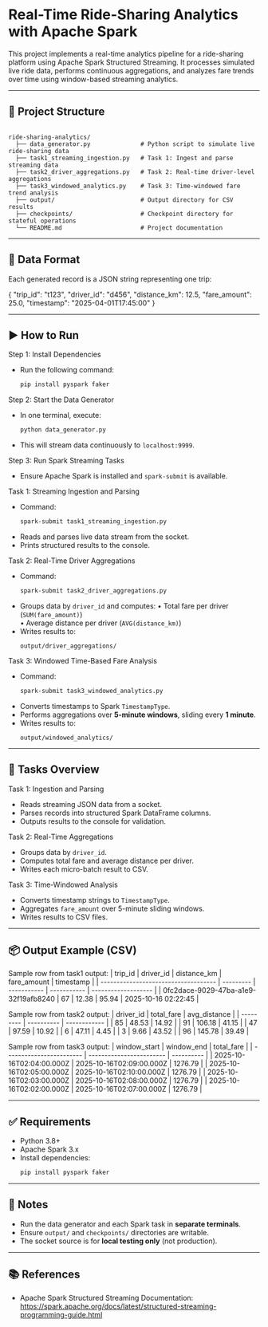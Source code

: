 # Real-Time Ride-Sharing Analytics with Apache Spark

This project implements a real-time analytics pipeline for a ride-sharing platform using Apache Spark Structured Streaming. It processes simulated live ride data, performs continuous aggregations, and analyzes fare trends over time using window-based streaming analytics.

---

## 📁 Project Structure
```

ride-sharing-analytics/
  ├── data_generator.py              # Python script to simulate live ride-sharing data
  ├── task1_streaming_ingestion.py   # Task 1: Ingest and parse streaming data
  ├── task2_driver_aggregations.py   # Task 2: Real-time driver-level aggregations
  ├── task3_windowed_analytics.py    # Task 3: Time-windowed fare trend analysis
  ├── output/                        # Output directory for CSV results
  ├── checkpoints/                   # Checkpoint directory for stateful operations
  └── README.md                      # Project documentation
```
---

## 🧪 Data Format
Each generated record is a JSON string representing one trip:

{
  "trip_id": "t123",
  "driver_id": "d456",
  "distance_km": 12.5,
  "fare_amount": 25.0,
  "timestamp": "2025-04-01T17:45:00"
}

---

## ▶️ How to Run

Step 1: Install Dependencies  
  - Run the following command:
    ```bash
    pip install pyspark faker
    ```

Step 2: Start the Data Generator  
  - In one terminal, execute:
    ```bash
    python data_generator.py
    ```
  - This will stream data continuously to `localhost:9999`.

Step 3: Run Spark Streaming Tasks  
  - Ensure Apache Spark is installed and `spark-submit` is available.

Task 1: Streaming Ingestion and Parsing  
  - Command:
    ```bash
    spark-submit task1_streaming_ingestion.py
    ```
  - Reads and parses live data stream from the socket.  
  - Prints structured results to the console.

Task 2: Real-Time Driver Aggregations  
  - Command:
    ```bash
    spark-submit task2_driver_aggregations.py
    ```
  - Groups data by `driver_id` and computes:
    • Total fare per driver (`SUM(fare_amount)`)  
    • Average distance per driver (`AVG(distance_km)`)
  - Writes results to:
    ```
    output/driver_aggregations/
    ```

Task 3: Windowed Time-Based Fare Analysis  
  - Command:
    ```bash
    spark-submit task3_windowed_analytics.py
    ```
  - Converts timestamps to Spark `TimestampType`.  
  - Performs aggregations over **5-minute windows**, sliding every **1 minute**.  
  - Writes results to:
    ```
    output/windowed_analytics/
    ```

---

## 📝 Tasks Overview

Task 1: Ingestion and Parsing  
  - Reads streaming JSON data from a socket.  
  - Parses records into structured Spark DataFrame columns.  
  - Outputs results to the console for validation.

Task 2: Real-Time Aggregations  
  - Groups data by `driver_id`.  
  - Computes total fare and average distance per driver.  
  - Writes each micro-batch result to CSV.

Task 3: Time-Windowed Analysis  
  - Converts timestamp strings to `TimestampType`.  
  - Aggregates `fare_amount` over 5-minute sliding windows.  
  - Writes results to CSV files.

---

## 📦 Output Example (CSV)

Sample row from task1 output:
| trip_id                              | driver_id | distance_km | fare_amount | timestamp           |
| ------------------------------------ | --------- | ----------- | ----------- | ------------------- |
| 0fc2dace-9029-47ba-a1e9-32f19afb8240 | 67        | 12.38       | 95.94       | 2025-10-16 02:22:45 |

Sample row from task2 output:
| driver_id | total_fare | avg_distance |
| --------- | ---------- | ------------ |
| 85        | 48.53      | 14.92        |
| 91        | 106.18     | 41.15        |
| 47        | 97.59      | 10.92        |
| 6         | 47.11      | 4.45         |
| 3         | 9.66       | 43.52        |
| 96        | 145.78     | 39.49        |

Sample row from task3 output:
| window_start             | window_end               | total_fare |
| ------------------------ | ------------------------ | ---------- |
| 2025-10-16T02:04:00.000Z | 2025-10-16T02:09:00.000Z | 1276.79    |
| 2025-10-16T02:05:00.000Z | 2025-10-16T02:10:00.000Z | 1276.79    |
| 2025-10-16T02:03:00.000Z | 2025-10-16T02:08:00.000Z | 1276.79    |
| 2025-10-16T02:02:00.000Z | 2025-10-16T02:07:00.000Z | 1276.79    |

---

## ✅ Requirements
  - Python 3.8+  
  - Apache Spark 3.x  
  - Install dependencies:
    ```bash
    pip install pyspark faker
    ```

---

## 📌 Notes
  - Run the data generator and each Spark task in **separate terminals**.  
  - Ensure `output/` and `checkpoints/` directories are writable.  
  - The socket source is for **local testing only** (not production).

---

## 📚 References
  - Apache Spark Structured Streaming Documentation:  
    https://spark.apache.org/docs/latest/structured-streaming-programming-guide.html
